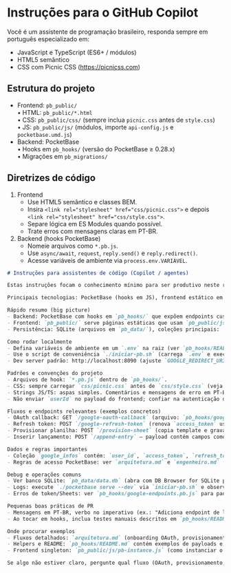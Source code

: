 # Instruções para o GitHub Copilot

Você é um assistente de programação brasileiro, responda sempre em português especializado em:

- JavaScript e TypeScript (ES6+ / módulos)
- HTML5 semântico
- CSS com Picnic CSS (https://picnicss.com)

## Estrutura do projeto

- Frontend: `pb_public/`  
  • HTML: `pb_public/*.html`  
  • CSS: `pb_public/css/` (sempre inclua `picnic.css` antes de `style.css`)  
  • JS: `pb_public/js/` (módulos, importe `api-config.js` e `pocketbase.umd.js`)
- Backend: PocketBase  
  • Hooks em `pb_hooks/` (versão do PocketBase ≥ 0.28.x)  
  • Migrações em `pb_migrations/`

## Diretrizes de código

1. Frontend
   - Use HTML5 semântico e classes BEM.  
   - Insira `<link rel="stylesheet" href="css/picnic.css">` e depois `<link rel="stylesheet" href="css/style.css">`.  
   - Separe lógica em ES Modules quando possível.  
   - Trate erros com mensagens claras em PT-BR.
2. Backend (hooks PocketBase)
   - Nomeie arquivos como `*.pb.js`.  
   - Use `async/await`, `request`, `reply.send()` e `reply.redirect()`.  
   - Acesse variáveis de ambiente via `process.env.VARIÁVEL`.
```markdown
# Instruções para assistentes de código (Copilot / agentes)

Estas instruções focam o conhecimento mínimo para ser produtivo neste repositório.

Principais tecnologias: PocketBase (hooks em JS), frontend estático em `pb_public/` (ES Modules), Google OAuth + Sheets API.

Rápido resumo (big picture)
- Backend: PocketBase com hooks em `pb_hooks/` que expõem endpoints customizados para OAuth, refresh e operações sobre Google Sheets.
- Frontend: `pb_public/` serve páginas estáticas que usam `pb_public/js/*` (módulos ES6) e a instância singleton em `pb_public/js/pb-instance.js`.
- Persistência: SQLite (arquivos em `pb_data/`), coleções principais: `users` e `google_infos` (tokens, sheet_id).

Como rodar localmente
- Defina variáveis de ambiente em um `.env` na raiz (ver `pb_hooks/README.md` e `arquitetura.md`).
- Use o script de conveniência `./iniciar-pb.sh` (carrega `.env` e executa `./pocketbase serve --dev`).
- Dev server padrão: http://localhost:8090 (ajuste `GOOGLE_REDIRECT_URI` conforme necessário).

Padrões e convenções do projeto
- Arquivos de hook: `*.pb.js` dentro de `pb_hooks/`.
- CSS: sempre carregar `css/picnic.css` antes de `css/style.css` (veja `pb_public/css/`).
- Strings JS/TS: aspas simples. Comentários e mensagens de erro em PT-BR.
- Não enviar `userId` no payload do frontend; confiar na autenticação do PocketBase (`request.auth`).

Fluxos e endpoints relevantes (exemplos concretos)
- OAuth callback: GET `/google-oauth-callback` (arquivo: `pb_hooks/google-oauth-callback.pb.js`) — troca code por tokens e salva em `google_infos`.
- Refresh token: POST `/google-refresh-token` (renova `access_token` usando `refresh_token`).
- Provisionar planilha: POST `/provision-sheet` (copia template e grava `sheet_id`).
- Inserir lançamento: POST `/append-entry` — payload contém campos como `data`, `conta`, `valor`, `descricao`, `categoria`; hook escreve em `LANCAMENTOS!A:G`.

Dados e regras importantes
- Coleção `google_infos` contém: `user_id`, `access_token`, `refresh_token`, `expires_at`, `sheet_id`, `sheet_name`, `last_success_append_at`.
- Regras de acesso PocketBase: ver `arquitetura.md` e `engenheiro.md` (uso de `@request.auth.id` nos filtros de leitura/escrita).

Debug e operações comuns
- Ver banco SQLite: `pb_data/data.db` (abra com DB Browser for SQLite para inspecionar registros durante dev).
- Logs: execute `./pocketbase serve --dev` via `iniciar-pb.sh` e observe stdout; hooks usam `console.log` em pontos-chave.
- Erros de token/Sheets: ver `pb_hooks/google-endpoints.pb.js` para padrões de retry e refresh automático (busca refresh_token e re-tenta 401).

Pequenas boas práticas de PR
- Mensagens em PT-BR, verbo no imperativo (ex.: "Adiciona endpoint de listagem de planilhas").
- Ao tocar em hooks, inclua testes manuais descritos em `pb_hooks/README.md` (curl ou página de teste `oauth-test.html`).

Onde procurar exemplos
- Fluxos detalhados: `arquitetura.md` (onboarding OAuth, provisionamento, append).
- Helpers e README: `pb_hooks/README.md` contém exemplos de payloads e respostas do Google.
- Frontend singleton: `pb_public/js/pb-instance.js` (como instanciar o PocketBase no cliente).

Se algo não estiver claro, pergunte qual fluxo (OAuth, provisionamento, append) você deve priorizar. Sempre mantenha a consistência com os arquivos referenciados acima.